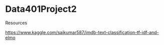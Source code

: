 # Data401Project2

Resources

https://www.kaggle.com/saikumar587/imdb-text-classification-tf-idf-and-elmo
